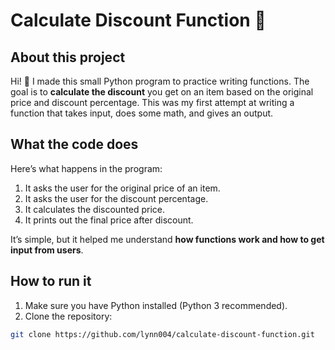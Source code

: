 # Calculate Discount Function 🛒

## About this project
Hi! 👋 I made this small Python program to practice writing functions. The goal is to **calculate the discount** you get on an item based on the original price and discount percentage. This was my first attempt at writing a function that takes input, does some math, and gives an output.  

## What the code does
Here’s what happens in the program:

1. It asks the user for the original price of an item.
2. It asks the user for the discount percentage.
3. It calculates the discounted price.
4. It prints out the final price after discount.  

It’s simple, but it helped me understand **how functions work and how to get input from users**.  

## How to run it
1. Make sure you have Python installed (Python 3 recommended).  
2. Clone the repository:  
```bash
git clone https://github.com/lynn004/calculate-discount-function.git
